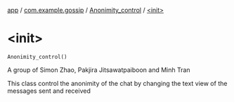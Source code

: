 [app](../../index.md) / [com.example.gossip](../index.md) / [Anonimity_control](index.md) / [&lt;init&gt;](./-init-.md)

# &lt;init&gt;

`Anonimity_control()`

A group of Simon Zhao, Pakjira Jitsawatpaiboon and Minh Tran

This class control the anonimity of the chat by changing the text view of the messages sent and received

